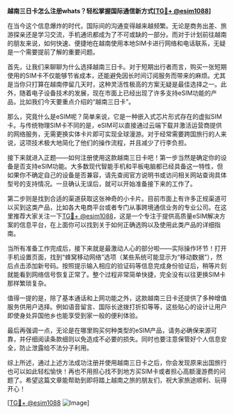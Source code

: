 **越南三日卡怎么注册whats？轻松掌握国际通信新方式[[TG💪+ @esim1088](https://t.me/s/esim1088)]**

在当今这个信息爆炸的时代，国际间的沟通变得越来越频繁。无论是商务出差、旅游探亲还是学习交流，手机通讯都成为了不可或缺的一部分。而对于计划前往越南的朋友来说，如何快速、便捷地在越南使用本地SIM卡进行网络和电话联系，无疑是一个需要提前了解的重要问题。

首先，让我们来聊聊为什么选择越南三日卡。对于短期出行者而言，购买一张短期使用的SIM卡不仅能够节省成本，还能避免因长时间订阅服务而带来的麻烦。尤其是当你只打算在越南停留几天时，这种灵活性极高的方案无疑是最佳选择之一。此外，随着电子设备技术的发展，现在市面上已经出现了许多支持eSIM功能的产品，比如我们今天要重点介绍的“越南三日卡”。

那么，究竟什么是eSIM呢？简单来说，它是一种嵌入式芯片形式存在的虚拟SIM卡。与传统物理SIM卡不同的是，eSIM可以直接通过云端下载并激活运营商提供的网络服务，无需更换实体卡片即可实现全球漫游。对于经常需要跨国旅行的人来说，这项技术极大地简化了他们的操作流程，并且减少了行李负担。

接下来就进入正题——如何注册使用这款越南三日卡吧！第一步当然是确定你的设备是否支持eSIM功能。大多数现代智能手机和平板电脑都已经具备这一特性，但如果你不确定自己的设备是否兼容，请先查阅官方说明书或访问相关网站查询具体型号的支持情况。一旦确认无误后，就可以开始准备接下来的工作了。

第二步则是找到合适的渠道获取这张神奇的小卡片。目前市面上有许多正规渠道可以买到这类产品，比如各大电商平台或者专门从事跨境通信业务的专业公司。在这里推荐大家关注一下[TG💪+ @esim1088](https://t.me/s/esim1088)，这是一个专注于提供高质量eSIM解决方案的信息平台，在上面你可以找到关于如何正确选购以及使用此类产品的详细指南。

当所有准备工作完成后，接下来就是最激动人心的部分啦——实际操作环节！打开手机设置页面，找到“蜂窝移动网络”选项（某些系统可能显示为“移动数据”），然后点击添加新号码。按照提示输入相应的验证码等信息完成身份验证后，稍等片刻就能看到网络信号恢复正常了。整个过程非常简单快捷，完全没有以往更换SIM卡那样繁琐复杂。

值得一提的是，除了基本通话和上网功能之外，这款越南三日卡还提供了多种增值服务供用户选择。例如语音留言、国际长途拨打折扣等等，这些贴心的设计让用户即使身处异国他乡也能享受到家一般的便利体验。

最后再强调一点，无论是在哪里购买何种类型的eSIM产品，请务必确保来源可靠，并仔细阅读条款细则以免造成不必要的损失。同时也要注意保管好个人信息安全，防止泄露给不法分子利用。

综上所述，通过上述方法成功注册并使用越南三日卡之后，你会发现原来出国旅行也可以如此轻松愉快！再也不用担心找不到地方买SIM卡或者担心高额漫游费的问题了。希望这篇文章能帮助到即将踏上越南之旅的朋友们，祝大家旅途顺利、玩得开心！

[[TG💪+ @esim1088](https://t.me/s/esim1088) ![Image](https://i.postimg.cc/4NQfJmqS/Snipaste-2025-05-13-00-14-12.png)]